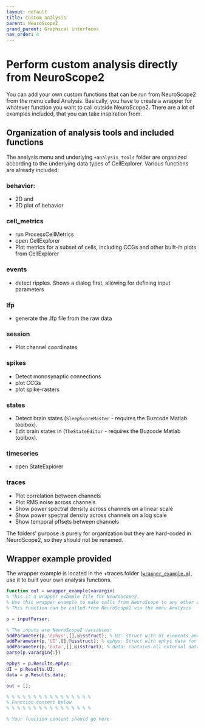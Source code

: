 ```yaml
---
layout: default
title: Custom analysis
parent: NeuroScope2
grand_parent: Graphical interfaces
nav_order: 4
---
```


# Perform custom analysis directly from NeuroScope2
You can add your own custom functions that can be run from NeuroScope2 from the menu called Analysis. Basically, you have to create a wrapper for whatever function you want to call outside NeuroScope2. There are a lot of examples included, that you can take inspiration from.

## Organization of analysis tools and included functions 

The analysis menu and underlying `+analysis_tools` folder are organized according to the underlying data types of CellExplorer. Various functions are already included:
### behavior: 
   - 2D and 
   - 3D plot of behavior
   
### cell_metrics
   - run ProcessCellMetrics 
   - open CellExplorer
   - Plot metrics for a subset of cells, including CCGs and other built-in plots from CellExplorer

### events
   - detect ripples. Shows a dialog first, allowing for defining input parameters
### lfp
   - generate the .lfp file from the raw data

### session
   - Plot channel coordinates

### spikes
   - Detect monosynaptic connections
   - plot CCGs
   - plot spike-rasters

### states
   - Detect brain states (`SleepScoreMaster` - requires the Buzcode Matlab toolbox).
   - Edit brain states in (`TheStateEditor` - requires the Buzcode Matlab toolbox).
### timeseries
   - open StateExplorer

### traces
   - Plot correlation between channels
   - Plot RMS noise across channels
   - Show power spectral density across channels on a linear scale
   - Show power spectral density across channels on a log scale
   - Show temporal offsets between channels

The folders' purpose is purely for organization but they are hard-coded in NeuroScope2, so they should not be renamed. 

## Wrapper example provided

The wrapper example is located in the +traces folder ([`wrapper_example.m`](https://github.com/petersenpeter/CellExplorer/blob/master/%2Banalysis_tools/%2Btraces/wrapper_example.m)), use it to built your own analysis functions. 

```m
function out = wrapper_example(varargin)
% This is a wrapper example file for NeuroScope2. 
% Use this wrapper example to make calls from NeuroScope to any other analysis that can be applied to the traces, raw data or any derived data types.
% This function can be called from NeuroScope2 via the menu Analysis 

p = inputParser;

% The inputs are NeuroScope2 variables:
addParameter(p,'ephys',[],@isstruct); % UI: struct with UI elements and settings of NeuroScope2
addParameter(p,'UI',[],@isstruct); % ephys: Struct with ephys data for current shown time interval, e.g. ephys.raw (raw unprocessed data), ephys.traces (processed data)
addParameter(p,'data',[],@isstruct); % data: contains all external data loaded like data.session, data.spikes, data.events, data.states, data.behavior
parse(p,varargin{:})

ephys = p.Results.ephys;
UI = p.Results.UI;  
data = p.Results.data;

out = [];

% % % % % % % % % % % % % % % %
% Function content below
% % % % % % % % % % % % % % % % 

% Your function content should go here

```
